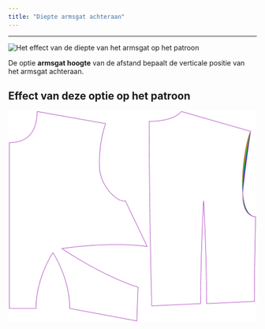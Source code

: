 ```yaml
---
title: "Diepte armsgat achteraan"
---
```


---

![Het effect van de diepte van het armsgat op het patroon](sample.png)

De optie **armsgat hoogte** van de afstand bepaalt de verticale positie van het armsgat achteraan.

## Effect van deze optie op het patroon

![Deze afbeelding toont het effect van deze optie door meerdere varianten die een andere waarde hebben voor deze optie te vervangen](bella_backarmholepitchdepth_sample.svg "Effect van deze optie op het patroon")
